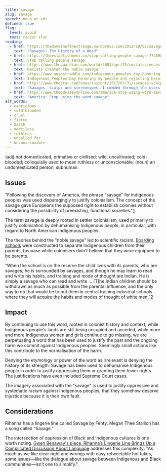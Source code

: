 ```yaml
---
title: savage
slug: savage
speech: noun or adj
defined: true
flag:
  level: avoid
  text: racist slur
reading:
  - href: https://thedomainofthestrange.wordpress.com/2012/10/02/savages-the-history-of-a-word/
    text: "Savages: The History of a Word"
  - href: https://theestablishment.co/stop-calling-people-savage-7746984d565d/index.html
    text: Stop calling people savage
  - href: https://www.theguardian.com/world/2001/apr/15/socialsciences.highereducation
    text: Racists created the noble savage
  - href: https://www.autostraddle.com/indigenous-peoples-day-honoring-my-people-and-rejecting-heroic-genocide-354654/
    text: Indigenous Peoples Day honoring my people and rejecting heroic genocide
  - href: https://www.thestar.com/news/insight/2017/07/31/savages-scalps-and-stereotypes-i-combed-through-the-stars-historical-indigenous-coverage.html
    text: "Savages, scalps and stereotypes: I combed through the stars historical Indigenous coverage"
  - href: https://www.theodysseyonline.com/america-stop-using-word-savage
    text: "America: Stop using the word savage"
alt_words:
  - capricious
  - cold-blooded
  - cruel
  - fierce
  - harsh
  - merciless
  - ruthless
  - uncalled for
  - unconscionable
---
```

(adj) not domesticated, primative or civilised; wild, uncultivated; cold-blooded; colloquially used to mean ruthless or unconscionable.
(noun) an undomesticated person, subhuman.

## Issues

"Following the discovery of America, the phrase "savage" for indigenous peoples was used disparagingly to justify colonialism. The concept of the savage gave Europeans the supposed right to establish colonies without considering the possibility of preexisting, functional societies."[1](https://en.wikipedia.org/wiki/Noble_savage).

The term savage is deeply rooted in settler colonialism, used primarily to justify colonisation by dehumanising Indigenous people, in particular, with regard to North American Indigenous peoples.

The theories behind the "noble savage" led to scientific racism. [Boarding schools](https://eji.org/history-racial-injustice-cultural-genocide) were constructed to separate Indigenous children from their parents, becuase white colonisers didn't believe that they were equipped to be parents.

“When the school is on the reserve the child lives with its parents, who are savages; he is surrounded by savages, and though he may learn to read and write his habits, and training and mode of thought are Indian. He is simply a savage who can read and write … [T]he Indian children should be withdrawn as much as possible from the parental influence, and the only way to do that would be to put them in central training industrial schools where they will acquire the habits and modes of thought of white men.”[2](https://eji.org/history-racial-injustice-cultural-genocide)

## Impact

By continuing to use this word, rooted in colonist history and context, while Indigenous people's lands are still being occupied and unceded, while more and more Indigenous women and girls continue to go missing, we are perpetuating a word that has been used to justify the past and the ongoing harm we commit against Indigenous peoples. Seemingly small actions like this contribute to the normalisation of the harm.

Denying the etymology or power of the word as irrelevant is denying the history of its strength: Savage has been used to dehumanise Indigenous people in order to justify oppressing them or granting them fewer rights. The justifications have even included Supreme Court cases.

The imagery associated with the "savage" is used to justify oppressive and systematic racism against Indigenous peoples; that they somehow deserve injustice because it is their own fault.

## Considerations

Rihanna has a lingerie line called Savage by Fenty. Megan Thee Stallion has a song called "Savage."

The intersection of oppression of Black and Indigenous cultures is one worth noting. [Gwen Benaway's piece, Rihanna’s Lingerie Line Brings Up a Complicated Discussion About Language](https://www.flare.com/fashion/rihanna-savage-fenty-lingerie/) addresses this complexity: "As much as we like clear right and wrongs with easy retweetable hot takes, some issues—like the dialogue about savage between Indigenous and Black communities—isn’t one to simplify."

